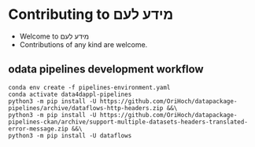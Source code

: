 # Contributing to מידע לעם

* Welcome to מידע לעם
* Contributions of any kind are welcome.

## odata pipelines development workflow

```
conda env create -f pipelines-environment.yaml
conda activate data4dappl-pipelines
python3 -m pip install -U https://github.com/OriHoch/datapackage-pipelines/archive/dataflows-http-headers.zip &&\
python3 -m pip install -U https://github.com/OriHoch/datapackage-pipelines-ckan/archive/support-multiple-datasets-headers-translated-error-message.zip &&\
python3 -m pip install -U dataflows
```
